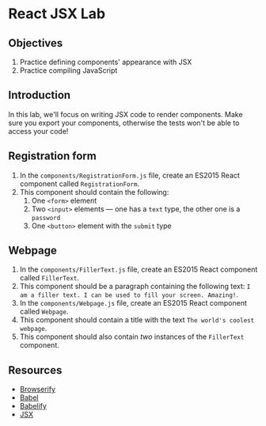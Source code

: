 # React JSX Lab

## Objectives
1. Practice defining components' appearance with JSX
2. Practice compiling JavaScript

## Introduction
In this lab, we'll focus on writing JSX code to render components. Make sure you export your components, otherwise the
tests won't be able to access your code!

## Registration form
1. In the `components/RegistrationForm.js` file, create an ES2015 React component called `RegistrationForm`.
2. This component should contain the following:
    1. One `<form>` element
    2. Two `<input>` elements — one has a `text` type, the other one is a `password`
    3. One `<button>` element with the `submit` type
    
## Webpage
1. In the `components/FillerText.js` file, create an ES2015 React component called `FillerText`.
2. This component should be a paragraph containing the following text: `I am a filler text. I can be used to fill your
screen. Amazing!`.
3. In the `components/Webpage.js` file, create an ES2015 React component called `Webpage`.
4. This component should contain a title with the text `The world's coolest webpage`.
5. This component should also contain _two_ instances of the `FillerText` component.

## Resources
- [Browserify][browserify]
- [Babel](http://babeljs.io/)
- [Babelify][babelify]
- [JSX](https://facebook.github.io/react/docs/jsx-in-depth.html)

[browserify]: https://github.com/substack/node-browserify
[babelify]: https://github.com/babel/babelify
